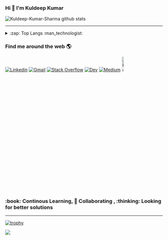 ### Hi :wave: I'm Kuldeep Kumar

![Kuldeep-Kumar-Sharma github stats](https://github-readme-stats.vercel.app/api?username=Kuldeep-Kumar-Sharma&show_icons=true)

<hr>
<details>
  <summary>:zap: Top Langs :man_technologist: </summary>
 
### Stats
  ![Top Langs](https://github-readme-stats.vercel.app/api/top-langs/?username=Kuldeep-Kumar-Sharma&layout=compact)
</details>

<!--Social Channel-->

### Find me around the web 🌎

[![Linkedin](https://img.shields.io/badge/LinkedIn-0077B5?style=for-the-badge&logo=linkedin&logoColor=white)](https://www.linkedin.com/in/kuldeep-kumar-9a127676/)
[![Gmail](https://img.shields.io/badge/Gmail-D14836?style=for-the-badge&logo=gmail&logoColor=white)](mailto:sharman94kuldeep@gmail.com)
[![Stack Overflow](https://img.shields.io/badge/Stack_Overflow-FE7A16?style=for-the-badge&logo=stack-overflow&logoColor=white)](https://stackoverflow.com/users/7618720/kuldeep-kumar)
[![Dev](https://img.shields.io/badge/dev.to-0A0A0A?style=for-the-badge&logo=dev.to&logoColor=white)](https://dev.to/kuldeepkumarsharma)
[![Medium](https://img.shields.io/badge/Medium-12100E?style=for-the-badge&logo=medium&logoColor=white)](https://medium.com/@sharman94kuldeep)
[<img alt="Kuldeep-Kumar-Sharma | Git Memory" width="11%" src="https://gitmemory.com/images/logo.png" />][gitmemory]

[gitmemory]: https://gitmemory.com/Kuldeep-Kumar-Sharma

<h3> :book: Continous Learning, 🤝 Collaborating , :thinking: Looking for better solutions</h3> 
<hr>

[![trophy](https://github-profile-trophy.vercel.app/?username=Kuldeep-Kumar-Sharma)](https://github.com/ryo-ma/github-profile-trophy)

<p align='left'>
   <a href="#"><img src="https://visitor-badge.glitch.me/badge?page_id=39633593"></a>
</p>
